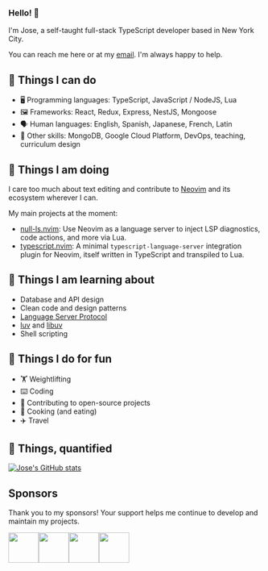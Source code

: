 ### Hello! 👋

I'm Jose, a self-taught full-stack TypeScript developer based in New York City.

You can reach me here or at my [email](mailto:j.alvarez11@icloud.com). I'm always happy to help.

## 🔧 Things I can do

- 🖥️ Programming languages: TypeScript, JavaScript / NodeJS, Lua
- 🖼️ Frameworks: React, Redux, Express, NestJS, Mongoose
- 🗣️ Human languages: English, Spanish, Japanese, French, Latin
- 🤹 Other skills: MongoDB, Google Cloud Platform, DevOps, teaching, curriculum design

## 💼 Things I am doing

I care too much about text editing and contribute to [Neovim](https://github.com/neovim/neovim) and its ecosystem wherever I can.

My main projects at the moment:

- [null-ls.nvim](https://github.com/jose-elias-alvarez/null-ls.nvim): Use Neovim as a language server to inject LSP diagnostics, code actions, and more via Lua.
- [typescript.nvim](https://github.com/jose-elias-alvarez/typescript.nvim): A minimal `typescript-language-server` integration plugin for Neovim, itself written in TypeScript and transpiled to Lua.

## 📖 Things I am learning about

- Database and API design
- Clean code and design patterns
- [Language Server Protocol](https://microsoft.github.io/language-server-protocol)
- [luv](https://github.com/luvit/luv) and [libuv](https://github.com/libuv/libuv)
- Shell scripting

## 💪 Things I do for fun

- 🏋 Weightlifting
- ⌨️ Coding
- 🤼 Contributing to open-source projects
- 🍳 Cooking (and eating)
- ✈️ Travel

## 🧮 Things, quantified

[![Jose's GitHub stats](https://github-readme-stats.vercel.app/api?username=jose-elias-alvarez&show_icons=true&count_private=true)](https://github.com/jose-elias-alvarez)

## Sponsors

Thank you to my sponsors! Your support helps me continue to develop and maintain
my projects.

<!-- sponsors --><a href="https://github.com/hituzi-no-sippo"><img src="https://github.com/hituzi-no-sippo.png" width="60px" alt="" /></a><a href="https://github.com/sbc64"><img src="https://github.com/sbc64.png" width="60px" alt="" /></a><a href="https://github.com/chase"><img src="https://github.com/chase.png" width="60px" alt="" /></a><a href="https://github.com/williamboman"><img src="https://github.com/williamboman.png" width="60px" alt="" /></a><!-- sponsors -->

